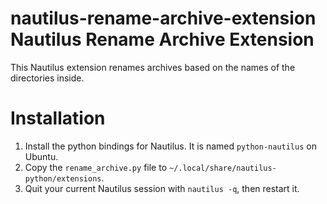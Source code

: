 nautilus-rename-archive-extension
Nautilus Rename Archive Extension
=================================
This Nautilus extension renames archives based on the names of the directories inside.

Installation
============

1. Install the python bindings for Nautilus. It is named ``python-nautilus`` on Ubuntu.
1. Copy the ``rename_archive.py`` file to ``~/.local/share/nautilus-python/extensions``.
1. Quit your current Nautilus session with ``nautilus -q``, then restart it.
